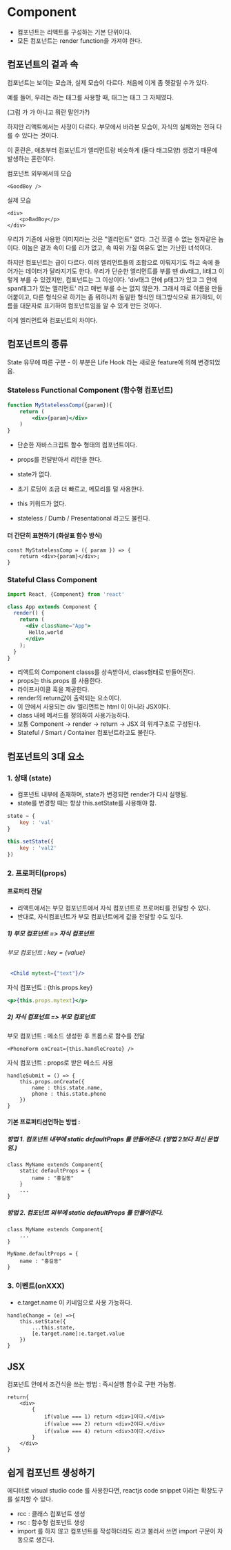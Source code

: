 # Component

- 컴포넌트는 리액트를 구성하는 기본 단위이다. 
- 모든 컴포넌트는 render function을 가져야 한다. 



## 컴포넌트의 겉과 속

컴포넌트는 보이는 모습과, 실제 모습이 다르다.  처음에 이게 좀 헷갈릴 수가 있다. 

예를 들어, 우리는 <img/>라는 태그를 사용할 때, <img/>태그는 <img/>태그 그 자체였다.  

(그럼 <img/>가 <img/>가 아니고 뭐란 말인가?) 



하지만 리액트에서는 사정이 다르다. 부모에서 바라본 모습이, 자식의 실체와는 전혀 다를 수 있다는 것이다. 

이 혼란은, 애초부터 컴포넌트가 엘리먼트랑 비슷하게 (둘다 태그모양) 생겼기 때문에 발생하는 혼란이다. 



컴포넌트 외부에서의 모습

```react
<GoodBoy />
```



실제 모습

```react
<div>
    <p>BadBoy</p>
</div>
```



우리가 기존에 사용한 이미지라는 것은 "엘리먼트" 였다. 그건 쪼갤 수 없는 원자같은 놈이다.  이놈은 겉과 속이 다를 리가 없고, 속 따위 가질 여유도 없는 가난한 녀석이다. 

하지만 컴포넌트는 급이 다르다.  여러 엘리먼트들의 조합으로 이뤄지기도 하고 속에 들어가는 데이터가 달라지기도 한다. 우리가 단순한 엘리먼트를 부를 땐 div태그, li태그 이렇게 부를 수 있겠지만, 컴포넌트는 그 이상이다. 'div태그 안에 p태그가 있고 그 안에 span태그가 있는 엘리먼트' 라고 매번 부를 수는 없지 않은가. 그래서 따로 이름을 만들어붙이고, 다른 형식으로 하기는 좀 뭐하니까 동일한 형식인 태그방식으로 표기하되, 이름을 대문자로 표기하여 컴포넌트임을 알 수 있게 만든 것이다. 

이게 엘리먼트와 컴포넌트의 차이다. 









## 컴포넌트의 종류

State 유무에 따른 구분 - 이 부분은 Life Hook 라는 새로운 feature에 의해 변경되었음.



### Stateless Functional Component (함수형 컴포넌트)

```jsx
function MyStatelessComp({param}){
    return (
        <div>{param}</div>
    )
}
```

- 단순한 자바스크립트 함수 형태의 컴포넌트이다. 

- props를 전달받아서 리턴을 한다. 

- state가 없다.

- 초기 로딩이 조금 더 빠르고, 메모리를 덜 사용한다.

- this 키워드가 없다.

- stateless / Dumb / Presentational 라고도 불린다. 

  

#### 더 간단히 표현하기 (화살표 함수 방식)

```react
const MyStatelessComp = ({ param }) => {
    return <div>{param}</div>;
}
```



### Stateful Class Component

```jsx
import React, {Component} from 'react'

class App extends Component {
  render() {
    return (
      <div className="App">
       Hello,world
      </div>
    );
  }
}
```

- 리액트의 Component classs를 상속받아서, class형태로 만들어진다.
- props는 this.props 를 사용한다.
- 라이프사이클 훅을 제공한다. 
- render의 return값이 출력되는 요소이다.  
- 이 안에서 사용되는 div 엘리먼트는 html 이 아니라 JSX이다. 
- class 내에 메서드를 정의하여 사용가능하다. 
- 보통 Component -> render -> return -> JSX 의 위계구조로 구성된다.  
- Stateful / Smart / Container 컴포넌트라고도 불린다. 







## 컴포넌트의 3대 요소



### 1. 상태 (state)

- 컴포넌트 내부에 존재하며, state가 변경되면 render가 다시 실행됨.
- state를 변경할 때는 항상 this.setState를 사용해야 함.

```javascript
state = {
    key : 'val'
}

this.setState({
    key : 'val2'
})
```



### 2. 프로퍼티(props) 



#### 프로퍼티 전달

- 리액트에서는 부모 컴포넌트에서 자식 컴포넌트로 프로퍼티를 전달할 수 있다. 
- 반대로, 자식컴포넌트가 부모 컴포넌트에게 값을 전달할 수도 있다. 



##### 1) 부모 컴포넌트 =>  자식 컴포넌트

###### 부모 컴포넌트  :  key = {value}

```jsx
 <Child mytext={"text"}/>
```

자식 컴포넌트 : {this.props.key}

```jsx
<p>{this.props.mytext}</p>
```



##### 2) 자식 컴포넌트 => 부모 컴포넌트

부모 컴포넌트 : 메소드 생성한 후 프롭스로 함수를 전달

```react
<PhoneForm onCreat={this.handleCreate} />
```

자식 컴포넌트 : props로 받은 메소드 사용

``` react
handleSubmit = () => {
    this.props.onCreate({
        name : this.state.name,
        phone : this.state.phone
    })
}
```







#### 기본 프로퍼티선언하는 방법 : 

##### 방법 1. 컴포넌트 내부에 static defaultProps 를 만들어준다. (방법 2보다 최신 문법임.)

```react
class MyName extends Component{
	static defaultProps = {
    	name : "홍길동"
	}   
	...
}
```



##### 방법 2. 컴포넌트 외부에 static defaultProps 를 만들어준다.

```react
class MyName extends Component{
	...
}

MyName.defaultProps = {
    name : "홍길동"
}
```







### 3. 이벤트(onXXX)

- e.target.name 이 키네임으로 사용 가능하다. 

```react
handleChange = (e) =>{
    this.setState({
        ...this.state,
        [e.target.name]:e.target.value
    })
}
```





## JSX

컴포넌트 안에서 조건식을 쓰는 방법 : 즉시실행 함수로 구현 가능함.

```react
return{
    <div>
        {
            if(value === 1) return <div>1이다.</div>
            if(value === 2) return <div>2이다.</div>
            if(value === 4) return <div>3이다.</div>
        }
    </div>
}
```





## 쉽게 컴포넌트 생성하기

에디터로 visual studio code 를 사용한다면, reactjs code snippet 이라는 확장도구를 설치할  수 있다. 

- rcc : 클래스 컴포넌트 생성
- rsc : 함수형 컴포넌트 생성
- import 를 하지 않고 컴포넌트를 작성하더라도 <MyComponent/> 라고 불러서 쓰면 import 구문이 자동으로 생긴다. 